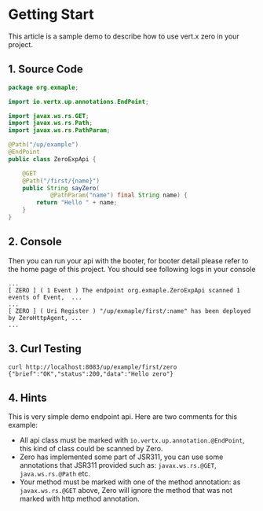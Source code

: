 # Getting Start

This article is a sample demo to describe how to use vert.x zero in your project. 

## 1. Source Code

```java
package org.exmaple;

import io.vertx.up.annotations.EndPoint;

import javax.ws.rs.GET;
import javax.ws.rs.Path;
import javax.ws.rs.PathParam;

@Path("/up/example")
@EndPoint
public class ZeroExpApi {

    @GET
    @Path("/first/{name}")
    public String sayZero(
            @PathParam("name") final String name) {
        return "Hello " + name;
    }
}
```

## 2. Console

Then you can run your api with the booter, for booter detail please refer to the home page of this project. You should see following logs in your console

```
...
[ ZERO ] ( 1 Event ) The endpoint org.exmaple.ZeroExpApi scanned 1 events of Event,  ...
...
[ ZERO ] ( Uri Register ) "/up/exmaple/first/:name" has been deployed by ZeroHttpAgent, ...
...
```

## 3. Curl Testing

```
curl http://localhost:8083/up/example/first/zero
{"brief":"OK","status":200,"data":"Hello zero"}
```

## 4. Hints

This is very simple demo endpoint api. Here are two comments for this example:

* All api class must be marked with `io.vertx.up.annotation.@EndPoint`, this kind of class could be scanned by Zero.
* Zero has implemented some part of JSR311, you can use some annotations that JSR311 provided such as: `javax.ws.rs.@GET`, `java.ws.rs.@Path` etc.
* Your method must be marked with one of the method annotation: as `javax.ws.rs.@GET` above, Zero will ignore the method that was not marked with http method annotation.


